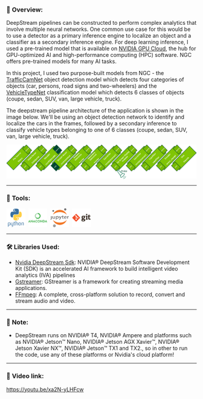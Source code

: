 ### 🎯 **Overview:**
DeepStream pipelines can be constructed to perform complex analytics that involve multiple neural networks. One common use case for this would be to use a detector as a primary inference engine to localize an object and a classifier as a secondary inference engine. For deep learning inference, I used a pre-trained model that is available on [NVIDIA GPU Cloud](https://catalog.ngc.nvidia.com/), the hub for GPU-optimized AI and high-performance computing (HPC) software. NGC offers pre-trained models for many AI tasks.

In this project, I used two purpose-built models from NGC - the [TrafficCamNet](https://catalog.ngc.nvidia.com/orgs/nvidia/teams/tao/models/trafficcamnet) object detection model which detects four categories of objects (car, persons, road signs and two-wheelers) and the [VehicleTypeNet](https://catalog.ngc.nvidia.com/orgs/nvidia/teams/tao/models/vehicletypenet) classification model which detects 6 classes of objects (coupe, sedan, SUV, van, large vehicle, truck).

The deepstream pipeline architecture of the application is shown in the image below. We'll be using an object detection network to identify and localize the cars in the frames, followed by a secondary inference to classify vehicle types belonging to one of 6 classes (coupe, sedan, SUV, van, large vehicle, truck).

![DeepStream Pipeline](images/deepstream_multi_gie_pipeline.png)

---

### 🧰 **Tools:**
  <div>
  <img src="https://github.com/devicons/devicon/blob/master/icons/python/python-original-wordmark.svg" title="Python" alt="Python" width="50" height="50"/>&nbsp;
  <img src="https://github.com/devicons/devicon/blob/master/icons/anaconda/anaconda-original-wordmark.svg" title="Anaconda" alt="Anaconda" width="50" height="50"/>&nbsp;
  <img src="https://github.com/devicons/devicon/blob/master/icons/jupyter/jupyter-original-wordmark.svg" title="Jupyter" alt="Jupyter" width="50" height="50"/>&nbsp;
  <img src="https://github.com/devicons/devicon/blob/master/icons/git/git-original-wordmark.svg" title="Git" **alt="Git" width="50" height="50"/>
  </div>

---
### 🛠️ **Libraries Used:**
  * [Nvidia DeepStream Sdk](https://docs.nvidia.com/metropolis/deepstream/dev-guide/text/DS_Quickstart.html): NVIDIA® DeepStream Software Development Kit (SDK) is an accelerated AI framework to build intelligent video analytics (IVA) pipelines
  * [Gstreamer](https://gstreamer.freedesktop.org/documentation/application-development/introduction/gstreamer.html?gi-language=c): GStreamer is a framework for      creating streaming media applications.
  * [FFmpeg](https://ffmpeg.org): A complete, cross-platform solution to record, convert and stream audio and video.

---

### 📔 **Note:**
  * DeepStream runs on NVIDIA® T4, NVIDIA® Ampere and platforms such as NVIDIA® Jetson™ Nano, NVIDIA® Jetson AGX Xavier™, NVIDIA® Jetson Xavier NX™, NVIDIA® Jetson™ TX1 and TX2., so in other to run the code, use any of these platforms or Nvidia's cloud platform!

---

### :dart: **Video link**:
https://youtu.be/xa2N-yLHFcw
